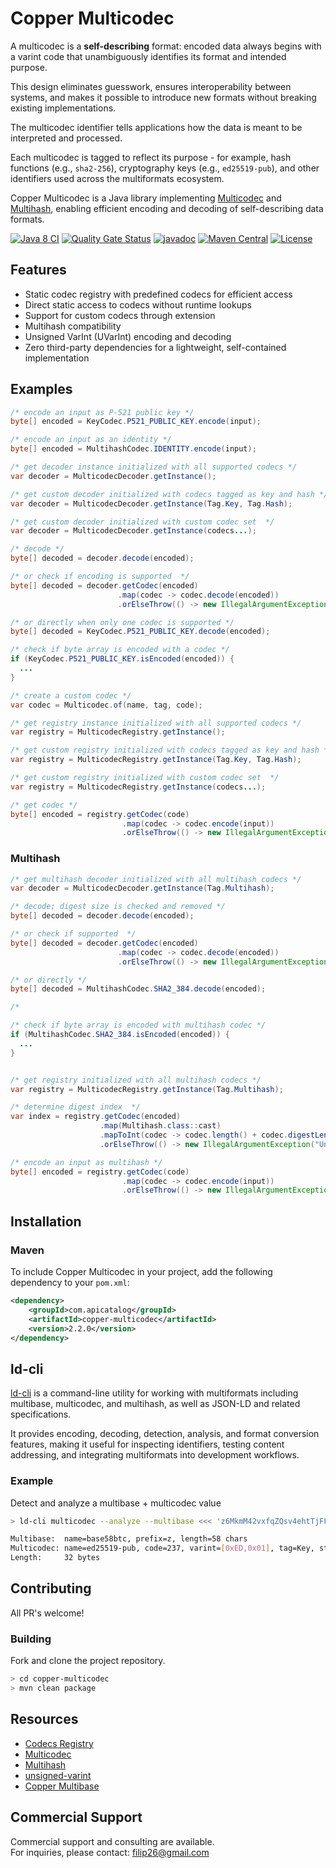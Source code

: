 # Copper Multicodec

A multicodec is a **self-describing** format: encoded data always begins
with a varint code that unambiguously identifies its format and intended
purpose.  

This design eliminates guesswork, ensures interoperability between systems,
and makes it possible to introduce new formats without breaking existing
implementations.  

The multicodec identifier tells applications how the data is meant to be
interpreted and processed.  

Each multicodec is tagged to reflect its purpose - for example, hash functions (e.g., `sha2-256`), cryptography keys (e.g., `ed25519-pub`), and other identifiers used across the multiformats ecosystem.

Copper Multicodec is a Java library implementing 
[Multicodec](https://github.com/multiformats/multicodec) and 
[Multihash](https://github.com/multiformats/multihash), enabling efficient
encoding and decoding of self-describing data formats.

[![Java 8 CI](https://github.com/filip26/copper-multicodec/actions/workflows/java8-build.yml/badge.svg)](https://github.com/filip26/copper-multicodec/actions/workflows/java8-build.yml)
[![Quality Gate Status](https://sonarcloud.io/api/project_badges/measure?project=filip26_copper-multicodec&metric=alert_status)](https://sonarcloud.io/summary/new_code?id=filip26_copper-multicodec)
[![javadoc](https://javadoc.io/badge2/com.apicatalog/copper-multicodec/javadoc.svg)](https://javadoc.io/doc/com.apicatalog/copper-multicodec)
[![Maven Central](https://img.shields.io/maven-central/v/com.apicatalog/copper-multicodec.svg?label=Maven%20Central)](https://search.maven.org/search?q=g:com.apicatalog%20AND%20a:copper-multicodec)
[![License](https://img.shields.io/badge/License-Apache%202.0-blue.svg)](https://opensource.org/licenses/Apache-2.0)

## Features

- Static codec registry with predefined codecs for efficient access  
- Direct static access to codecs without runtime lookups  
- Support for custom codecs through extension  
- Multihash compatibility  
- Unsigned VarInt (UVarInt) encoding and decoding  
- Zero third-party dependencies for a lightweight, self-contained implementation

## Examples

```java
/* encode an input as P-521 public key */
byte[] encoded = KeyCodec.P521_PUBLIC_KEY.encode(input);

/* encode an input as an identity */
byte[] encoded = MultihashCodec.IDENTITY.encode(input);

/* get decoder instance initialized with all supported codecs */
var decoder = MulticodecDecoder.getInstance();

/* get custom decoder initialized with codecs tagged as key and hash */
var decoder = MulticodecDecoder.getInstance(Tag.Key, Tag.Hash);

/* get custom decoder initialized with custom codec set  */
var decoder = MulticodecDecoder.getInstance(codecs...);

/* decode */
byte[] decoded = decoder.decode(encoded);

/* or check if encoding is supported  */
byte[] decoded = decoder.getCodec(encoded)
                        .map(codec -> codec.decode(encoded))
                        .orElseThrow(() -> new IllegalArgumentException("Unsupported codec."));

/* or directly when only one codec is supported */
byte[] decoded = KeyCodec.P521_PUBLIC_KEY.decode(encoded);

/* check if byte array is encoded with a codec */
if (KeyCodec.P521_PUBLIC_KEY.isEncoded(encoded)) {
  ...
}

/* create a custom codec */
var codec = Multicodec.of(name, tag, code);

/* get registry instance initialized with all supported codecs */
var registry = MulticodecRegistry.getInstance();

/* get custom registry initialized with codecs tagged as key and hash */
var registry = MulticodecRegistry.getInstance(Tag.Key, Tag.Hash);

/* get custom registry initialized with custom codec set  */
var registry = MulticodecRegistry.getInstance(codecs...);

/* get codec */
byte[] encoded = registry.getCodec(code)
                         .map(codec -> codec.encode(input))
                         .orElseThrow(() -> new IllegalArgumentException("Unsupported codec."));
```

### Multihash

```java
/* get multihash decoder initialized with all multihash codecs */
var decoder = MulticodecDecoder.getInstance(Tag.Multihash);

/* decode; digest size is checked and removed */
byte[] decoded = decoder.decode(encoded);

/* or check if supported  */
byte[] decoded = decoder.getCodec(encoded)
                        .map(codec -> codec.decode(encoded))
                        .orElseThrow(() -> new IllegalArgumentException("Unsupported multihash."));

/* or directly */
byte[] decoded = MultihashCodec.SHA2_384.decode(encoded);

/* 

/* check if byte array is encoded with multihash codec */
if (MultihashCodec.SHA2_384.isEncoded(encoded)) {
  ...
}


/* get registry initialized with all multihash codecs */
var registry = MulticodecRegistry.getInstance(Tag.Multihash);

/* determine digest index  */
var index = registry.getCodec(encoded)
                    .map(Multihash.class::cast)
                    .mapToInt(codec -> codec.length() + codec.digestLength(encoded))
                    .orElseThrow(() -> new IllegalArgumentException("Unsupported multihash."));

/* encode an input as multihash */
byte[] encoded = registry.getCodec(code)
                         .map(codec -> codec.encode(input))
                         .orElseThrow(() -> new IllegalArgumentException("Unsupported multihash."));
```

## Installation

### Maven

To include Copper Multicodec in your project, add the following dependency to your `pom.xml`:

```xml
<dependency>
    <groupId>com.apicatalog</groupId>
    <artifactId>copper-multicodec</artifactId>
    <version>2.2.0</version>
</dependency>
```

## ld-cli

[ld-cli](https://github.com/filip26/ld-cli) is a command-line utility for
working with multiformats including multibase, multicodec, and multihash,
as well as JSON-LD and related specifications.

It provides encoding, decoding, detection, analysis, and format conversion
features, making it useful for inspecting identifiers, testing content
addressing, and integrating multiformats into development workflows.

### Example

Detect and analyze a multibase + multicodec value
```bash
> ld-cli multicodec --analyze --multibase <<< 'z6MkmM42vxfqZQsv4ehtTjFFxQ4sQKS2w6WR7emozFAn5cxu'

Multibase:  name=base58btc, prefix=z, length=58 chars
Multicodec: name=ed25519-pub, code=237, varint=[0xED,0x01], tag=Key, status=Draft
Length:     32 bytes
```

## Contributing

All PR's welcome!


### Building

Fork and clone the project repository.

```bash
> cd copper-multicodec
> mvn clean package
```

## Resources
- [Codecs Registry](https://github.com/multiformats/multicodec/blob/master/table.csv)
- [Multicodec](https://github.com/multiformats/multicodec)
- [Multihash](https://github.com/multiformats/multihash)
- [unsigned-varint](https://github.com/multiformats/unsigned-varint)
- [Copper Multibase](https://github.com/filip26/copper-multibase)

## Commercial Support

Commercial support and consulting are available.  
For inquiries, please contact: filip26@gmail.com
